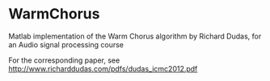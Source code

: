 # WarmChorus
Matlab implementation of the Warm Chorus algorithm by Richard Dudas, for an Audio signal processing course

For the corresponding paper, see http://www.richarddudas.com/pdfs/dudas_icmc2012.pdf
